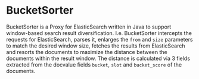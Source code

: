 
# BucketSorter

BucketSorter is a Proxy for ElasticSearch written in Java to support
window-based search result diversification. I.e. BucketSorter intercepts
the requests for ElasticSearch, parses it, enlarges the `from` and `size`
parameters to match the desired window size, fetches the results from
ElasticSearch and resorts the documents to maximize the distance between the
documents within the result window. The distance is calculated via 3 fields
extracted from the docvalue fields `bucket`, `slot` and `bucket_score` of the
documents.

